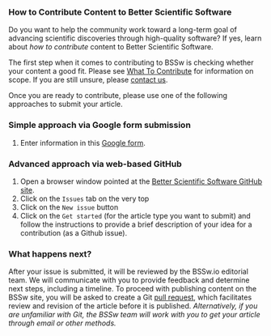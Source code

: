 <!-- start of deck -->

### How to Contribute Content to Better Scientific Software

Do you want to help the community work toward a long-term goal of advancing scientific discoveries through high-quality software? If yes, learn about _how to contribute_ content to Better Scientific Software.

<!-- end of deck -->

<!-- start of body -->

The first step when it comes to contributing to BSSw is checking whether your content a good fit.  Please see [What To Contribute](./WhatToContribute.md) for information on scope.  If you are still unsure, please [contact us](./QuestionsAboutContributing.md).

Once you are ready to contribute, please use one of the following approaches to submit your article. 

### Simple approach via Google form submission
1. Enter information in this [Google form](https://goo.gl/forms/IJyJKbI5OK9Lzcna2).

### Advanced approach via web-based GitHub
1. Open a browser window pointed at the [Better Scientific Software GitHub site](https://github.com/betterscientificsoftware/betterscientificsoftware.github.io).
2. Click on the `Issues` tab on the very top
3. Click on  the `New issue` button
4. Click on the `Get started` (for the article type you want to submit) and follow the instructions to provide a brief description of your idea for a contribution (as a Github issue).

### What happens next?
After your issue is submitted, it will be reviewed by the BSSw.io editorial team. We will communicate with you to provide feedback and determine next steps, including a timeline.  To proceed with publishing content on the BSSw site, you will be asked to create a Git [pull request](https://help.github.com/en/articles/creating-a-pull-request), which facilitates review and revision of the article before it is published. *Alternatively, if you are unfamiliar with Git, the BSSw team will work with you to get your article through email or other methods.*


<!---
Publish: No
---!>
